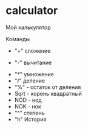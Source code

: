 # calculator
Мой калькулятор


Команды
+ "+" сложение
- "-" вычитание
+ "*" умножение
 + "/" деление
+ "%" - остаток от деления
+ Sqrt - корень квадратный
+ NOD - нод
+ NOK - нок
+ "^" степень
+ "h" История
